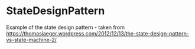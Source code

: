 # StateDesignPattern
Example of the state design pattern - taken from https://thomasjaeger.wordpress.com/2012/12/13/the-state-design-pattern-vs-state-machine-2/
